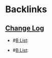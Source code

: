 
# Backlinks
## [Change Log](<Change Log.md>)
- #[B List](<B List.md>):

- #[B List](<B List.md>):

